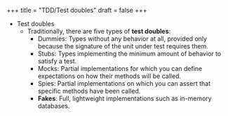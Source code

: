 +++
title = "TDD/Test doubles"
draft = false
+++

-   Test doubles
    -   Traditionally, there are five types of **test doubles**:
        -   Dummies: Types without any behavior at all, provided only because the signature of the unit under test requires them.
        -   Stubs: Types implementing the minimum amount of behavior to satisfy a test.
        -   Mocks: Partial implementations for which you can define expectations on how their methods will be called.
        -   Spies: Partial implementations on which you can assert that specific methods have been called.
        -   **Fakes**: Full, lightweight implementations such as in-memory databases.